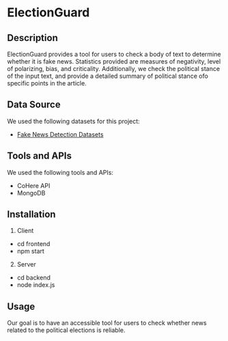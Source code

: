 # ElectionGuard

## Description
ElectionGuard provides a tool for users to check a body of text to determine whether it is fake news. Statistics provided are measures of negativity, level of polarizing, bias, and criticality. Additionally, we check the political stance of the input text, and provide a detailed summary of political stance ofo specific points in the article.

## Data Source
We used the following datasets for this project:
- [Fake News Detection Datasets](https://www.kaggle.com/datasets/emineyetm/fake-news-detection-datasets)

## Tools and APIs
We used the following tools and APIs:
- CoHere API
- MongoDB

## Installation
1. Client
- cd frontend
- npm start
2. Server
- cd backend
- node index.js

## Usage
Our goal is to have an accessible tool for users to check whether news related to the political elections is reliable. 
